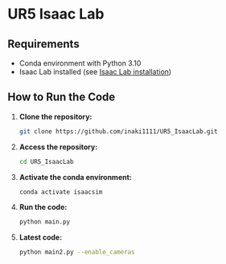 # UR5 Isaac Lab

## Requirements

- Conda environment with Python 3.10
- Isaac Lab installed (see [Isaac Lab installation](https://isaac-sim.github.io/IsaacLab/main/source/setup/installation/pip_installation.html))

## How to Run the Code

1. **Clone the repository:**
    ```bash
    git clone https://github.com/inaki1111/UR5_IsaacLab.git
    ```

2. **Access the repository:**
    ```bash
    cd UR5_IsaacLab
    ```

3. **Activate the conda environment:**
    ```bash
    conda activate isaacsim
    ```

4. **Run the code:**
    ```bash
    python main.py
    ```


4. **Latest code:**
    ```bash
    python main2.py --enable_cameras
    ```
